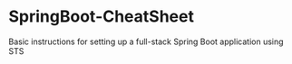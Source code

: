 # SpringBoot-CheatSheet
Basic instructions for setting up a full-stack Spring Boot application using STS
